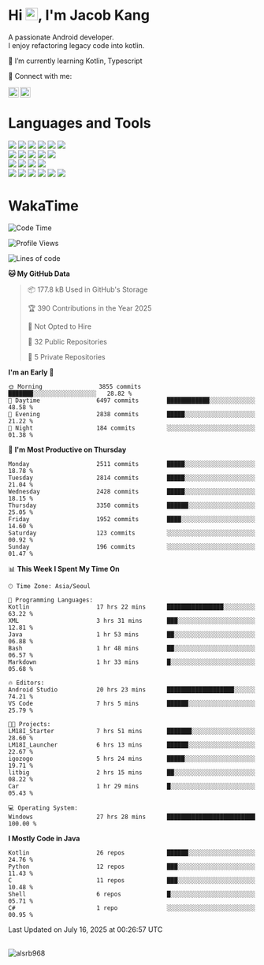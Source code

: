 # Hi <img src="https://media.giphy.com/media/hvRJCLFzcasrR4ia7z/giphy.gif" width="25px">, I'm Jacob Kang
A passionate Android developer.
</br>
I enjoy refactoring legacy code into kotlin.

🌱 I’m currently learning Kotlin, Typescript

🤝 Connect with me:

<a href="https://www.linkedin.com/in/minkyu-kang-b7477b1b2/"><img align="left" src="https://raw.githubusercontent.com/yushi1007/yushi1007/main/images/linkedin.svg" alt="Minkyu Kang | LinkedIn" width="21px"/></a>
<a href="https://www.instagram.com/_jacob_kang/"><img align="left" src="https://raw.githubusercontent.com/yushi1007/yushi1007/main/images/instagram.svg" alt="Jacob Kang | Instagram" width="21px"/></a>

</br>

# Languages and Tools

<div align="left">
<img src="https://img.shields.io/badge/java-007396?logo=java&logoColor=white"/>
<img src="https://img.shields.io/badge/kotlin-7F52FF?logo=kotlin&logoColor=white"/>
<img src="https://img.shields.io/badge/python-3776AB?logo=python&logoColor=white"/>
<img src="https://img.shields.io/badge/bash shell-4EAA25?logo=gnubash&logoColor=white"/>
<img src="https://img.shields.io/badge/c-A8B9CC?logo=c&logoColor=white"/>
<img src="https://img.shields.io/badge/c++-00599C?logo=c%2b%2b&logoColor=white"/>
</div>
<div align="left">
<img src="https://img.shields.io/badge/git-F05032?logo=git&logoColor=white"/>
<img src="https://img.shields.io/badge/github-181717?logo=github&logoColor=white"/>
<img src="https://img.shields.io/badge/mysql-4479A1?logo=mysql&logoColor=white"/>
<img src="https://img.shields.io/badge/sqlite-003B57?logo=sqlite&logoColor=white"/>
<img src="https://img.shields.io/badge/amazon AWS-232F3E?logo=amazonaws&logoColor=white"/>
</div>
<div align="left">
<img src="https://img.shields.io/badge/android-3DDC84?logo=android&logoColor=white"/>
<img src="https://img.shields.io/badge/linux-FCC624?logo=linux&logoColor=white"/>
<img src="https://img.shields.io/badge/flask-000000?logo=flask&logoColor=white"/>
<img src="https://img.shields.io/badge/arduino-00979D?logo=arduino&logoColor=white"/>
</div>
<div align="left">
<img src="https://img.shields.io/badge/slack-4A154B?logo=slack&logoColor=white"/>
<img src="https://img.shields.io/badge/notion-000000?logo=notion&logoColor=white"/>
<img src="https://img.shields.io/badge/jira-0052CC?logo=jira&logoColor=white"/>
<img src="https://img.shields.io/badge/postman-FF6C37?logo=postman&logoColor=white"/>
<img src="https://img.shields.io/badge/intellij-000000?logo=intellijidea&logoColor=white"/>
<img src="https://img.shields.io/badge/pycharm-000000?logo=pycharm&logoColor=white"/>
</div>

# WakaTime

<!--START_SECTION:waka-->
![Code Time](http://img.shields.io/badge/Code%20Time-5%2C071%20hrs%2018%20mins-blue)

![Profile Views](http://img.shields.io/badge/Profile%20Views-0-blue)

![Lines of code](https://img.shields.io/badge/From%20Hello%20World%20I%27ve%20Written-5.8%20million%20lines%20of%20code-blue)

**🐱 My GitHub Data** 

> 📦 177.8 kB Used in GitHub's Storage 
 > 
> 🏆 390 Contributions in the Year 2025
 > 
> 🚫 Not Opted to Hire
 > 
> 📜 32 Public Repositories 
 > 
> 🔑 5 Private Repositories 
 > 
**I'm an Early 🐤** 

```text
🌞 Morning                3855 commits        ███████░░░░░░░░░░░░░░░░░░   28.82 % 
🌆 Daytime                6497 commits        ████████████░░░░░░░░░░░░░   48.58 % 
🌃 Evening                2838 commits        █████░░░░░░░░░░░░░░░░░░░░   21.22 % 
🌙 Night                  184 commits         ░░░░░░░░░░░░░░░░░░░░░░░░░   01.38 % 
```
📅 **I'm Most Productive on Thursday** 

```text
Monday                   2511 commits        █████░░░░░░░░░░░░░░░░░░░░   18.78 % 
Tuesday                  2814 commits        █████░░░░░░░░░░░░░░░░░░░░   21.04 % 
Wednesday                2428 commits        █████░░░░░░░░░░░░░░░░░░░░   18.15 % 
Thursday                 3350 commits        ██████░░░░░░░░░░░░░░░░░░░   25.05 % 
Friday                   1952 commits        ████░░░░░░░░░░░░░░░░░░░░░   14.60 % 
Saturday                 123 commits         ░░░░░░░░░░░░░░░░░░░░░░░░░   00.92 % 
Sunday                   196 commits         ░░░░░░░░░░░░░░░░░░░░░░░░░   01.47 % 
```


📊 **This Week I Spent My Time On** 

```text
🕑︎ Time Zone: Asia/Seoul

💬 Programming Languages: 
Kotlin                   17 hrs 22 mins      ████████████████░░░░░░░░░   63.22 % 
XML                      3 hrs 31 mins       ███░░░░░░░░░░░░░░░░░░░░░░   12.81 % 
Java                     1 hr 53 mins        ██░░░░░░░░░░░░░░░░░░░░░░░   06.88 % 
Bash                     1 hr 48 mins        ██░░░░░░░░░░░░░░░░░░░░░░░   06.57 % 
Markdown                 1 hr 33 mins        █░░░░░░░░░░░░░░░░░░░░░░░░   05.68 % 

🔥 Editors: 
Android Studio           20 hrs 23 mins      ███████████████████░░░░░░   74.21 % 
VS Code                  7 hrs 5 mins        ██████░░░░░░░░░░░░░░░░░░░   25.79 % 

🐱‍💻 Projects: 
LM18I_Starter            7 hrs 51 mins       ███████░░░░░░░░░░░░░░░░░░   28.60 % 
LM18I_Launcher           6 hrs 13 mins       ██████░░░░░░░░░░░░░░░░░░░   22.67 % 
igozogo                  5 hrs 24 mins       █████░░░░░░░░░░░░░░░░░░░░   19.71 % 
litbig                   2 hrs 15 mins       ██░░░░░░░░░░░░░░░░░░░░░░░   08.22 % 
Car                      1 hr 29 mins        █░░░░░░░░░░░░░░░░░░░░░░░░   05.43 % 

💻 Operating System: 
Windows                  27 hrs 28 mins      █████████████████████████   100.00 % 
```

**I Mostly Code in Java** 

```text
Kotlin                   26 repos            ██████░░░░░░░░░░░░░░░░░░░   24.76 % 
Python                   12 repos            ███░░░░░░░░░░░░░░░░░░░░░░   11.43 % 
C                        11 repos            ███░░░░░░░░░░░░░░░░░░░░░░   10.48 % 
Shell                    6 repos             █░░░░░░░░░░░░░░░░░░░░░░░░   05.71 % 
C#                       1 repo              ░░░░░░░░░░░░░░░░░░░░░░░░░   00.95 % 
```




 Last Updated on July 16, 2025 at 00:26:57 UTC
<!--END_SECTION:waka-->

</br>

<div align="left">
<img align="left" src="https://github-readme-stats.vercel.app/api/top-langs?username=alsrb968&show_icons=true&locale=en&layout=compact&theme=dark" alt="alsrb968" />
</div>
